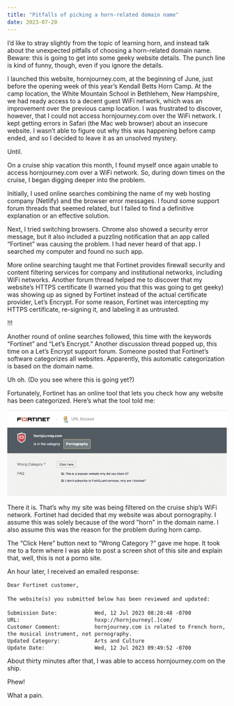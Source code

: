 ```yaml
---
title: "Pitfalls of picking a horn-related domain name"
date: 2023-07-20
---
```


I’d like to stray slightly from the topic of learning horn, and instead talk about the unexpected pitfalls of choosing a horn-related domain name. Beware: this is going to get into some geeky website details. The punch line is kind of funny, though, even if you ignore the details.

I launched this website, hornjourney.com, at the beginning of June, just before the opening week of this year’s Kendall Betts Horn Camp. At the camp location, the White Mountain School in Bethlehem, New Hampshire, we had ready access to a decent guest WiFi network, which was an improvement over the previous camp location. I was frustrated to discover, however, that I could not access hornjourney.com over the WiFi network. I kept getting errors in Safari (the Mac web browser) about an insecure website. I wasn’t able to figure out why this was happening before camp ended, and so I decided to leave it as an unsolved mystery.

Until.

On a cruise ship vacation this month, I found myself once again unable to access hornjourney.com over a WiFi network. So, during down times on the cruise, I began digging deeper into the problem.

Initially, I used online searches combining the name of my web hosting company (Netlify) and the browser error messages. I found some support forum threads that seemed related, but I failed to find a definitive explanation or an effective solution.

Next, I tried switching browsers. Chrome also showed a security error message, but it also included a puzzling notification that an app called “Fortinet” was causing the problem. I had never heard of that app. I searched my computer and found no such app.

More online searching taught me that Fortinet provides firewall security and content filtering services for company and institutional networks, including WiFi networks. Another forum thread helped me to discover that my website’s HTTPS certificate (I warned you that this was going to get geeky) was showing up as signed by Fortinet instead of the actual certificate provider, Let’s Encrypt. For some reason, Fortinet was intercepting my HTTPS certificate, re-signing it, and labeling it as untrusted.

!!!

Another round of online searches followed, this time with the keywords “Fortinet” and “Let’s Encrypt.” Another discussion thread popped up, this time on a Let’s Encrypt support forum. Someone posted that Fortinet’s software categorizes all websites. Apparently, this automatic categorization is based on the domain name.

Uh oh. (Do you see where this is going yet?)

Fortunately, Fortinet has an online tool that lets you check how any website has been categorized. Here’s what the tool told me:

![](image/fortinet-initial-category.png)

There it is. That’s why my site was being filtered on the cruise ship’s WiFi network. Fortinet had decided that my website was about pornography. I assume this was solely because of the word "horn" in the domain name. I also assume this was the reason for the problem during horn camp.

The “Click Here” button next to “Wrong Category ?” gave me hope. It took me to a form where I was able to post a screen shot of this site and explain that, well, this is not a porno site.

An hour later, I received an emailed response:

```
Dear Fortinet customer,

The website(s) you submitted below has been reviewed and updated:

Submission Date:            Wed, 12 Jul 2023 08:28:48 -0700
URL:                        hxxp://hornjourney[.]com/
Customer Comment:           hornjourney.com is related to French horn, the musical instrument, not pornography.
Updated Category:           Arts and Culture
Update Date:                Wed, 12 Jul 2023 09:49:52 -0700
```

About thirty minutes after that, I was able to access hornjourney.com on the ship.

Phew!

What a pain.

